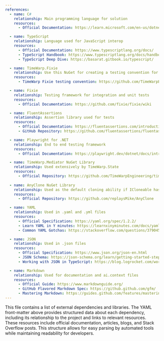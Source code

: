 ```yaml
---
references:
  - name: C#
    relationship: Main programming language for solution
    resources:
      - Official Documentation: https://learn.microsoft.com/en-us/dotnet/csharp/

  - name: TypeScript
    relationship: Language used for JavaScript interop
    resources:
      - Official Documentation: https://www.typescriptlang.org/docs/
      - TypeScript Handbook: https://www.typescriptlang.org/docs/handbook/intro.html
      - TypeScript Deep Dive: https://basarat.gitbook.io/typescript/

  - name: TimeWarp.Fixie
    relationship: Use this NuGet for creating a testing convention for integration and unit tests.
    resources:
      - TimeWarp Fixie testing convention: https://github.com/TimeWarpEngineering/timewarp-fixie

  - name: Fixie
    relationship: Testing framework for integration and unit tests
    resources:
      - Official Documentation: https://github.com/fixie/fixie/wiki

  - name: FluentAssertions
    relationship: Assertion library used for tests
    resources:
      - Official Documentation: https://fluentassertions.com/introduction
      - GitHub Repository: https://github.com/fluentassertions/fluentassertions

  - name: Playwright for .NET
    relationship: End to end testing framework
    resources:
      - Official Documentation: https://playwright.dev/dotnet/docs/intro

  - name: TimeWarp.Mediator NuGet Library
    relationship: Used extensively by TimeWarp.State
    resources:
      - Official Repository: https://github.com/TimeWarpEngineering/timewarp-mediator
        
  - name: AnyClone NuGet Library
    relationship: Used as the default cloning ability if ICloneable has not been implemented.
    resources:
      - Official Repository: https://github.com/replaysMike/AnyClone

  - name: YAML
    relationship: Used in .yaml and .yml files
    resources:
      - Official Specification: https://yaml.org/spec/1.2.2/
      - Learn YAML in Y minutes: https://learnxinyminutes.com/docs/yaml/
      - Common YAML Gotchas: https://stackoverflow.com/questions/3790454/how-do-i-break-a-string-over-multiple-lines

  - name: JSON
    relationship: Used in .json files
    resources:
      - Official Specification: https://www.json.org/json-en.html
      - JSON Schema: https://json-schema.org/learn/getting-started-step-by-step
      - Working with JSON in TypeScript: https://blog.logrocket.com/working-with-json-typescript/

  - name: Markdown
    relationship: Used for documentation and ai.context files
    resources:
      - Official Guide: https://www.markdownguide.org/
      - GitHub Flavored Markdown Spec: https://github.github.com/gfm/
      - Mastering Markdown: https://guides.github.com/features/mastering-markdown/
---
```


This file contains a list of external dependencies and libraries.
The YAML front-matter above provides structured data about each dependency, 
including its relationship to the project and links to relevant resources. 
These resources include official documentation, articles, blogs, and Stack Overflow posts. 
This structure allows for easy parsing by automated tools while maintaining readability for developers.
